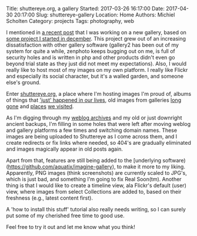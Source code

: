 Title: shuttereye.org, a gallery
Started: 2017-03-26 16:17:00
Date: 2017-04-30 20:17:00
Slug: shuttereye-gallery
Location: Home
Authors: Michiel Scholten
Category: projects
Tags: photography, web

I mentioned in [a recent post]({filename}20170119-goodbye-2016.md) that I was working on a new gallery, based on [some project I started in december](https://github.com/aquatix/imagine-gallery). This project grew out of an increasing dissatisfaction with other gallery software (gallery2 has been out of my system for quite a while, zenphoto keeps bugging out on me, is full of security holes and is written in php and other products didn't even go beyond trial state as they just did not meet my expectations). Also, I would really like to host most of my images on my own platform. I really like Flickr and especially its social character, but it's a walled garden, and someone else's ground.

Enter [shuttereye.org](https://shuttereye.org/), a place where I'm hosting images I'm proud of, albums of things that ['just' happened in our lives](https://shuttereye.org/festivities/kingsday_2017/), old images from galleries [long gone](https://shuttereye.org/various/screenshots/) and [places](https://shuttereye.org/vacations/southernafrica/biggersummary/) [we visited](https://shuttereye.org/goingout/2017_velsertunnel/).

As I'm digging through my [weblog archives](https://dammit.nl/archives.html) and my old or just downright ancient backups, I'm filling in some holes that were left after moving weblog and gallery platforms a few times and switching domain names. These images are being uploaded to Shuttereye as I come across them, and I create redirects or fix links where needed, so 404's are gradually eliminated and images magically appear in old posts again.

Apart from that, features are still being added to the [underlying software)(https://github.com/aquatix/imagine-gallery), to make it more to my liking. Apparently, PNG images (think screenshots) are currently scaled to JPG's, which is just bad, and something I'm going to fix Real Soon(tm). Another thing is that I would like to create a timeline view, ala Flickr's default (user) view, where images from select Collections are added to, based on their freshness (e.g., latest content first).

A 'how to install this stuff' tutorial also really needs writing, so I can surely put some of my cherished free time to good use.

Feel free to try it out and let me know what you think!
